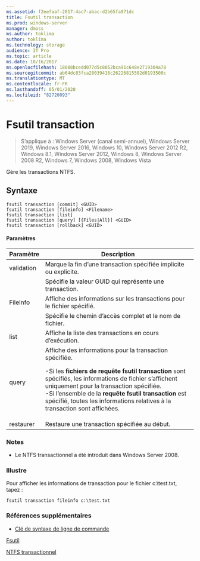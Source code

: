 ```yaml
---
ms.assetid: f2eefaaf-2817-4ac7-abac-d2b65fa971dc
title: Fsutil transaction
ms.prod: windows-server
manager: dmoss
ms.author: toklima
author: toklima
ms.technology: storage
audience: IT Pro
ms.topic: article
ms.date: 10/16/2017
ms.openlocfilehash: 18088bcedd077d5c8052bca91c648e2719304a78
ms.sourcegitcommit: ab64dc83fca28039416c26226815502d0193500c
ms.translationtype: MT
ms.contentlocale: fr-FR
ms.lasthandoff: 05/01/2020
ms.locfileid: "82720093"
---
```

# <a name="fsutil-transaction"></a>Fsutil transaction
> S’applique à : Windows Server (canal semi-annuel), Windows Server 2019, Windows Server 2016, Windows 10, Windows Server 2012 R2, Windows 8.1, Windows Server 2012, Windows 8, Windows Server 2008 R2, Windows 7, Windows 2008, Windows Vista

Gère les transactions NTFS.



## <a name="syntax"></a>Syntaxe

```
fsutil transaction [commit] <GUID>
fsutil transaction [fileinfo] <Filename>
fsutil transaction [list]
fsutil transaction [query] [{Files|All}] <GUID>
fsutil transaction [rollback] <GUID>
```

#### <a name="parameters"></a>Paramètres

| Paramètre  |                                                                                                                                                     Description                                                                                                                                                     |
|------------|---------------------------------------------------------------------------------------------------------------------------------------------------------------------------------------------------------------------------------------------------------------------------------------------------------------------|
|   validation   |                                                                                                                      Marque la fin d’une transaction spécifiée implicite ou explicite.                                                                                                                      |
|   <GUID>   |                                                                                                                               Spécifie la valeur GUID qui représente une transaction.                                                                                                                               |
|  FileInfo  |                                                                                                                              Affiche des informations sur les transactions pour le fichier spécifié.                                                                                                                               |
| <Filename> |                                                                                                                                         Spécifie le chemin d’accès complet et le nom de fichier.                                                                                                                                          |
|    list    |                                                                                                                                 Affiche la liste des transactions en cours d’exécution.                                                                                                                                  |
|   query    | Affiche des informations pour la transaction spécifiée.<p>-Si les **fichiers de requête fsutil transaction** sont spécifiés, les informations de fichier s’affichent uniquement pour la transaction spécifiée.<br />-Si l’ensemble de la **requête fsutil transaction** est spécifié, toutes les informations relatives à la transaction sont affichées. |
|  restaurer  |                                                                                                                                Restaure une transaction spécifiée au début.                                                                                                                                 |

### <a name="remarks"></a>Notes 

-   Le NTFS transactionnel a été introduit dans Windows Server 2008.

### <a name="examples"></a><a name="BKMK_examples"></a>Illustre
Pour afficher les informations de transaction pour le fichier c:\test.txt, tapez :

```
fsutil transaction fileinfo c:\test.txt  
```

### <a name="additional-references"></a>Références supplémentaires
- [Clé de syntaxe de ligne de commande](command-line-syntax-key.md)

[Fsutil](Fsutil.md)

[NTFS transactionnel](https://go.microsoft.com/fwlink/?LinkID=165402)


